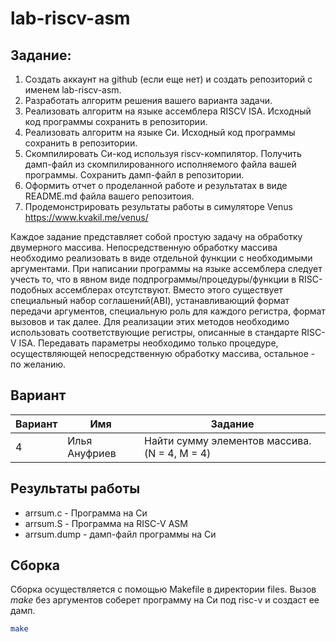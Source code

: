# lab-riscv-asm
## Задание:
1. Создать аккаунт на github (если еще нет) и создать репозиторий с именем lab-riscv-asm.
2. Разработать алгоритм решения вашего варианта задачи.
3. Реализовать алгоритм на языке ассемблера RISCV ISA. Исходный код программы
сохранить в репозитории.
4. Реализовать алгоритм на языке Си. Исходный код программы сохранить в репозитории.
5. Скомпилировать Си-код используя riscv-компилятор. Получить дамп-файл из
скомпилированного исполняемого файла вашей программы. Сохранить дамп-файл в
репозитории.
6. Оформить отчет о проделанной работе и результатах в виде README.md файла вашего
репозитоия.
7. Продемонстрировать результаты работы в симуляторе Venus https://www.kvakil.me/venus/

Каждое задание представляет собой простую задачу на обработку двумерного массива. Непосредственную обработку массива необходимо реализовать в виде отдельной функции с необходимыми аргументами. При написании программы на языке ассемблера следует учесть то, что в явном виде подпрограммы/процедуры/функции в RISC-подобных ассемблерах отсутствуют. Вместо этого существует специальный набор соглашений(ABI), устанавливающий формат передачи аргументов, специальную роль для каждого регистра, формат вызовов и так далее. Для реализации этих методов необходимо использовать соответствующие регистры, описанные в стандарте RISC-V ISA. Передавать параметры необходимо только процедуре, осуществляющей непосредственную обработку массива, остальное - по желанию.

## Вариант

Вариант | Имя           | Задание
--------|---------------|---------
4       | Илья Ануфриев | Найти сумму элементов массива. (N = 4, M = 4)

## Результаты работы

* arrsum.c - Программа на Си
* arrsum.S - Программа на RISC-V ASM
* arrsum.dump - дамп-файл программы на Си

## Сборка
Сборка осуществляется с помощью Makefile в директории files.
Вызов *make* без аргументов соберет программу на Си под risc-v и создаст ее дамп.

```bash
make
```
